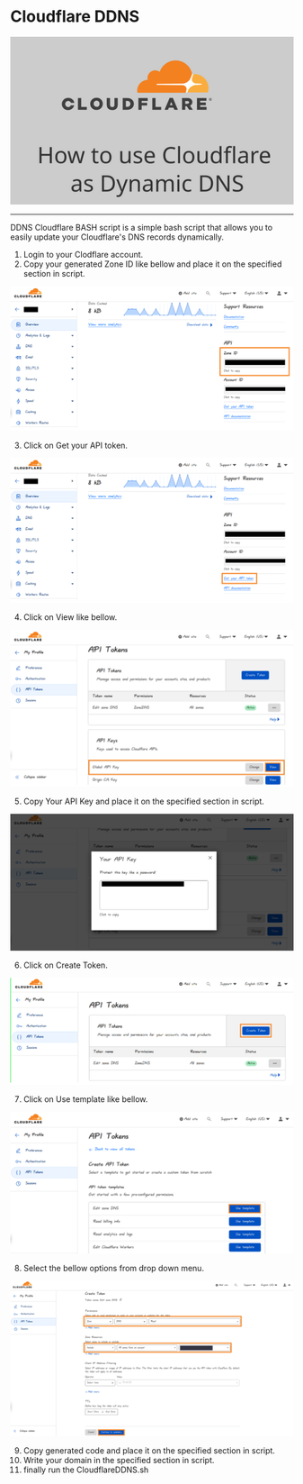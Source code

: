 # Cloudflare DDNS

![Cloudflare DDNS](https://github.com/zakery1369/pics/blob/master/DDNS-CloudFlare/CloudflareDDNS.png?raw=true)

---

DDNS Cloudflare BASH script is a simple bash script that allows you to easily update your Cloudflare's DNS records dynamically.

1. Login to your Clodflare account.
2. Copy your generated Zone ID like bellow and place it on the specified section in script.

![Zone_id](https://github.com/zakery1369/pics/blob/master/DDNS-CloudFlare/Zone_id.png?raw=true)

3. Click on Get your API token.

![Global_api_key](https://github.com/zakery1369/pics/blob/master/DDNS-CloudFlare/Global_api_key.png?raw=true)

4. Click on View like bellow.

![Global_api_key1](https://github.com/zakery1369/pics/blob/master/DDNS-CloudFlare/Global_api_key1.png?raw=true)

5. Copy Your API Key and place it on the specified section in script.

![Global_api_key2](https://github.com/zakery1369/pics/blob/master/DDNS-CloudFlare/Global_api_key2.png?raw=true)

6. Click on Create Token.

![Bearer_key](https://github.com/zakery1369/pics/blob/master/DDNS-CloudFlare/Bearer_key.png?raw=true)

7. Click on Use template like bellow.

![Bearer_key1](https://github.com/zakery1369/pics/blob/master/DDNS-CloudFlare/Bearer_key1.png?raw=true)

8. Select the bellow options from drop down menu.

![Bearer_key2](https://github.com/zakery1369/pics/blob/master/DDNS-CloudFlare/Bearer_key2.png?raw=true)

9. Copy generated code and place it on the specified section in script.
10. Write your domain in the specified section in script.
10. finally run the CloudflareDDNS.sh

